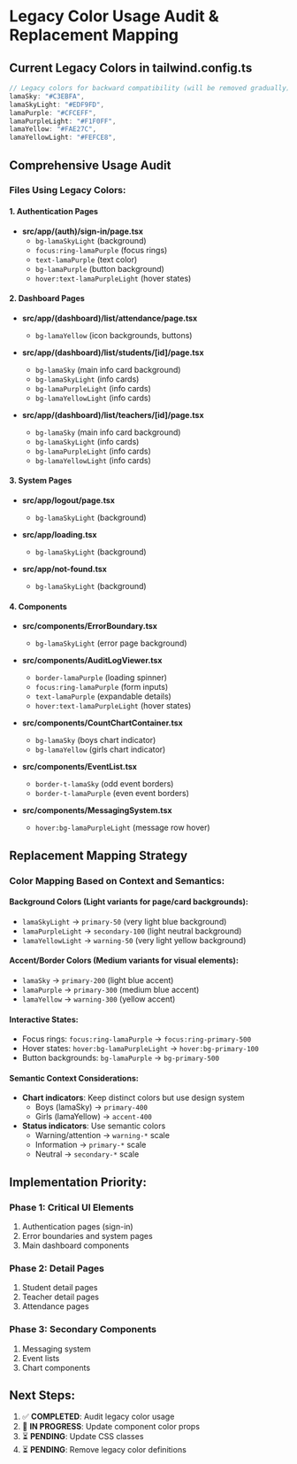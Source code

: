 # Legacy Color Usage Audit & Replacement Mapping

## Current Legacy Colors in tailwind.config.ts
```typescript
// Legacy colors for backward compatibility (will be removed gradually)
lamaSky: "#C3EBFA",
lamaSkyLight: "#EDF9FD", 
lamaPurple: "#CFCEFF",
lamaPurpleLight: "#F1F0FF",
lamaYellow: "#FAE27C",
lamaYellowLight: "#FEFCE8",
```

## Comprehensive Usage Audit

### Files Using Legacy Colors:

#### 1. Authentication Pages
- **src/app/(auth)/sign-in/page.tsx**
  - `bg-lamaSkyLight` (background)
  - `focus:ring-lamaPurple` (focus rings)
  - `text-lamaPurple` (text color)
  - `bg-lamaPurple` (button background)
  - `hover:text-lamaPurpleLight` (hover states)

#### 2. Dashboard Pages
- **src/app/(dashboard)/list/attendance/page.tsx**
  - `bg-lamaYellow` (icon backgrounds, buttons)
  
- **src/app/(dashboard)/list/students/[id]/page.tsx**
  - `bg-lamaSky` (main info card background)
  - `bg-lamaSkyLight` (info cards)
  - `bg-lamaPurpleLight` (info cards)
  - `bg-lamaYellowLight` (info cards)

- **src/app/(dashboard)/list/teachers/[id]/page.tsx**
  - `bg-lamaSky` (main info card background)
  - `bg-lamaSkyLight` (info cards)
  - `bg-lamaPurpleLight` (info cards)
  - `bg-lamaYellowLight` (info cards)

#### 3. System Pages
- **src/app/logout/page.tsx**
  - `bg-lamaSkyLight` (background)
  
- **src/app/loading.tsx**
  - `bg-lamaSkyLight` (background)
  
- **src/app/not-found.tsx**
  - `bg-lamaSkyLight` (background)

#### 4. Components
- **src/components/ErrorBoundary.tsx**
  - `bg-lamaSkyLight` (error page background)

- **src/components/AuditLogViewer.tsx**
  - `border-lamaPurple` (loading spinner)
  - `focus:ring-lamaPurple` (form inputs)
  - `text-lamaPurple` (expandable details)
  - `hover:text-lamaPurpleLight` (hover states)

- **src/components/CountChartContainer.tsx**
  - `bg-lamaSky` (boys chart indicator)
  - `bg-lamaYellow` (girls chart indicator)

- **src/components/EventList.tsx**
  - `border-t-lamaSky` (odd event borders)
  - `border-t-lamaPurple` (even event borders)

- **src/components/MessagingSystem.tsx**
  - `hover:bg-lamaPurpleLight` (message row hover)

## Replacement Mapping Strategy

### Color Mapping Based on Context and Semantics:

#### Background Colors (Light variants for page/card backgrounds):
- `lamaSkyLight` → `primary-50` (very light blue background)
- `lamaPurpleLight` → `secondary-100` (light neutral background)
- `lamaYellowLight` → `warning-50` (very light yellow background)

#### Accent/Border Colors (Medium variants for visual elements):
- `lamaSky` → `primary-200` (light blue accent)
- `lamaPurple` → `primary-300` (medium blue accent) 
- `lamaYellow` → `warning-300` (yellow accent)

#### Interactive States:
- Focus rings: `focus:ring-lamaPurple` → `focus:ring-primary-500`
- Hover states: `hover:bg-lamaPurpleLight` → `hover:bg-primary-100`
- Button backgrounds: `bg-lamaPurple` → `bg-primary-500`

#### Semantic Context Considerations:
- **Chart indicators**: Keep distinct colors but use design system
  - Boys (lamaSky) → `primary-400` 
  - Girls (lamaYellow) → `accent-400`
- **Status indicators**: Use semantic colors
  - Warning/attention → `warning-*` scale
  - Information → `primary-*` scale
  - Neutral → `secondary-*` scale

## Implementation Priority:

### Phase 1: Critical UI Elements
1. Authentication pages (sign-in)
2. Error boundaries and system pages
3. Main dashboard components

### Phase 2: Detail Pages
1. Student detail pages
2. Teacher detail pages
3. Attendance pages

### Phase 3: Secondary Components
1. Messaging system
2. Event lists
3. Chart components

## Next Steps:
1. ✅ **COMPLETED**: Audit legacy color usage
2. 🔄 **IN PROGRESS**: Update component color props
3. ⏳ **PENDING**: Update CSS classes
4. ⏳ **PENDING**: Remove legacy color definitions
